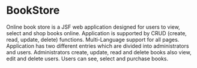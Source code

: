# BookStore

Online book store is a JSF web application designed for users to view, select and shop books online.
Application is supported by CRUD (create, read, update, delete) functions. Multi-Language support
for all pages. Application has two different entries which are divided into administrators and users.
Administrators create, update, read and delete books also view, edit and delete users. Users can see,
select and purchase books.
